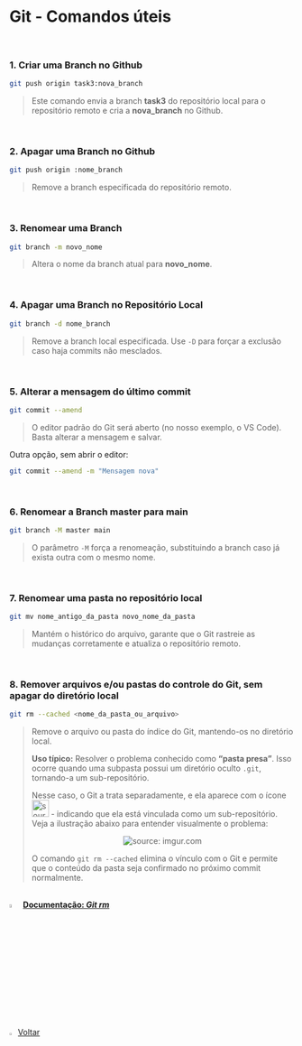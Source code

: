 <h1>Git - Comandos úteis</h1>

<br />

### 1. Criar uma Branch no Github



```bash
git push origin task3:nova_branch
```

> Este comando envia a branch **task3** do repositório local para o repositório remoto e cria a **nova_branch** no Github.

<br />

### 2. Apagar uma Branch no Github



```bash
git push origin :nome_branch
```

> Remove a branch especificada do repositório remoto.

<br />

### 3. Renomear uma Branch



```bash
git branch -m novo_nome
```

> Altera o nome da branch atual para **novo_nome**.

<br />

### 4. Apagar uma Branch no Repositório Local



```bash
git branch -d nome_branch
```

> Remove a branch local especificada. Use `-D` para forçar a exclusão caso haja commits não mesclados.

<br />

### 5. Alterar a mensagem do último commit



```bash
git commit --amend
```

> O editor padrão do Git será aberto (no nosso exemplo, o VS Code). Basta alterar a mensagem e salvar.

Outra opção, sem abrir o editor:

```bash
git commit --amend -m "Mensagem nova"
```

<br />

### 6. Renomear a Branch master para main



```bash
git branch -M master main
```

> O parâmetro `-M` força a renomeação, substituindo a branch caso já exista outra com o mesmo nome.

<br />

### 7. Renomear uma pasta no repositório local



```bash
git mv nome_antigo_da_pasta novo_nome_da_pasta
```

> Mantém o histórico do arquivo, garante que o Git rastreie as mudanças corretamente e atualiza o repositório remoto.

<br />

### 8. Remover arquivos e/ou pastas do controle do Git, sem apagar do diretório local



```bash
git rm --cached <nome_da_pasta_ou_arquivo>
```

> Remove o arquivo ou pasta do índice do Git, mantendo-os no diretório local.
>
> **Uso típico:** Resolver o problema conhecido como **“pasta presa”**. Isso ocorre quando uma subpasta possui um diretório oculto `.git`, tornando-a um sub-repositório. 
>
> Nesse caso, o Git a trata separadamente, e ela aparece com o ícone <img src="https://i.imgur.com/OzRhQuP.png" title="source: imgur.com" width="30px"/> - indicando que ela está vinculada como um sub-repositório. Veja a ilustração abaixo para entender visualmente o problema:
>
> <div align="center"><img src="https://i.imgur.com/s7VnPfi.png" title="source: imgur.com" /></div>
>
> O comando `git rm --cached` elimina o vínculo com o Git e permite que o conteúdo da pasta seja confirmado no próximo commit normalmente.

<br />

<div align="left"><img src="https://i.imgur.com/fu9QxlT.png" title="source: imgur.com" width="4%"/> <a href="https://git-scm.com/docs/git-rm/pt_BR" target="_blank"><b>Documentação: <i>Git rm</i></b></a></div>

<br /><br />

<div align="left"><a href="../README.md"><img src="https://i.imgur.com/XMgF3gl.png" title="source: imgur.com" width="3%"/>Voltar</a></div>